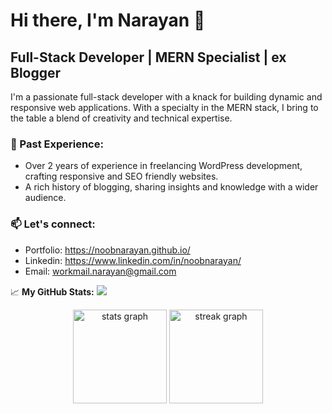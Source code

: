 # Hi there, I'm Narayan 👋

## Full-Stack Developer | MERN Specialist | ex Blogger

I'm a passionate full-stack developer with a knack for building dynamic and responsive web applications. With a specialty in the MERN stack, I bring to the table a blend of creativity and technical expertise.

### 💼 Past Experience:
- Over 2 years of experience in freelancing WordPress development, crafting responsive and SEO friendly websites.
- A rich history of blogging, sharing insights and knowledge with a wider audience.

### 📫 Let's connect:
- Portfolio: https://noobnarayan.github.io/
- Linkedin: https://www.linkedin.com/in/noobnarayan/
- Email: workmail.narayan@gmail.com

📈 **My GitHub Stats:**
![](https://komarev.com/ghpvc/?username=noobnarayan&style=flat-square)
<div align="center">
  <img src="https://github-readme-stats.vercel.app/api?username=noobnarayan&hide_title=false&hide_rank=false&show_icons=true&include_all_commits=true&count_private=true&disable_animations=false&theme=default&locale=en&hide_border=true&order=1" height="150" alt="stats graph"  />
  <img src="https://streak-stats.demolab.com?user=noobnarayan&locale=en&mode=daily&theme=default&hide_border=true&border_radius=5&order=3" height="150" alt="streak graph"  />
</div>
